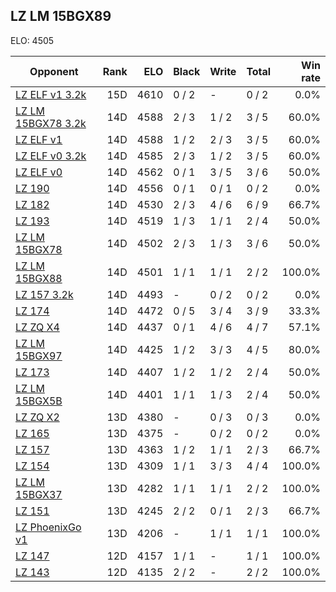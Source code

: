## LZ LM 15BGX89 ##

ELO: 4505

Opponent | Rank | ELO | Black | Write | Total | Win rate
---------|-----:|----:|-------|-------|-------|-------:
[LZ ELF v1 3.2k](LZ%20ELF%20v1%203.2k.md) | 15D | 4610 | 0 / 2 | - | 0 / 2 | 0.0%
[LZ LM 15BGX78 3.2k](LZ%20LM%2015BGX78%203.2k.md) | 14D | 4588 | 2 / 3 | 1 / 2 | 3 / 5 | 60.0%
[LZ ELF v1](LZ%20ELF%20v1.md) | 14D | 4588 | 1 / 2 | 2 / 3 | 3 / 5 | 60.0%
[LZ ELF v0 3.2k](LZ%20ELF%20v0%203.2k.md) | 14D | 4585 | 2 / 3 | 1 / 2 | 3 / 5 | 60.0%
[LZ ELF v0](LZ%20ELF%20v0.md) | 14D | 4562 | 0 / 1 | 3 / 5 | 3 / 6 | 50.0%
[LZ 190](LZ%20190.md) | 14D | 4556 | 0 / 1 | 0 / 1 | 0 / 2 | 0.0%
[LZ 182](LZ%20182.md) | 14D | 4530 | 2 / 3 | 4 / 6 | 6 / 9 | 66.7%
[LZ 193](LZ%20193.md) | 14D | 4519 | 1 / 3 | 1 / 1 | 2 / 4 | 50.0%
[LZ LM 15BGX78](LZ%20LM%2015BGX78.md) | 14D | 4502 | 2 / 3 | 1 / 3 | 3 / 6 | 50.0%
[LZ LM 15BGX88](LZ%20LM%2015BGX88.md) | 14D | 4501 | 1 / 1 | 1 / 1 | 2 / 2 | 100.0%
[LZ 157 3.2k](LZ%20157%203.2k.md) | 14D | 4493 | - | 0 / 2 | 0 / 2 | 0.0%
[LZ 174](LZ%20174.md) | 14D | 4472 | 0 / 5 | 3 / 4 | 3 / 9 | 33.3%
[LZ ZQ X4](LZ%20ZQ%20X4.md) | 14D | 4437 | 0 / 1 | 4 / 6 | 4 / 7 | 57.1%
[LZ LM 15BGX97](LZ%20LM%2015BGX97.md) | 14D | 4425 | 1 / 2 | 3 / 3 | 4 / 5 | 80.0%
[LZ 173](LZ%20173.md) | 14D | 4407 | 1 / 2 | 1 / 2 | 2 / 4 | 50.0%
[LZ LM 15BGX5B](LZ%20LM%2015BGX5B.md) | 14D | 4401 | 1 / 1 | 1 / 3 | 2 / 4 | 50.0%
[LZ ZQ X2](LZ%20ZQ%20X2.md) | 13D | 4380 | - | 0 / 3 | 0 / 3 | 0.0%
[LZ 165](LZ%20165.md) | 13D | 4375 | - | 0 / 2 | 0 / 2 | 0.0%
[LZ 157](LZ%20157.md) | 13D | 4363 | 1 / 2 | 1 / 1 | 2 / 3 | 66.7%
[LZ 154](LZ%20154.md) | 13D | 4309 | 1 / 1 | 3 / 3 | 4 / 4 | 100.0%
[LZ LM 15BGX37](LZ%20LM%2015BGX37.md) | 13D | 4282 | 1 / 1 | 1 / 1 | 2 / 2 | 100.0%
[LZ 151](LZ%20151.md) | 13D | 4245 | 2 / 2 | 0 / 1 | 2 / 3 | 66.7%
[LZ PhoenixGo v1](LZ%20PhoenixGo%20v1.md) | 13D | 4206 | - | 1 / 1 | 1 / 1 | 100.0%
[LZ 147](LZ%20147.md) | 12D | 4157 | 1 / 1 | - | 1 / 1 | 100.0%
[LZ 143](LZ%20143.md) | 12D | 4135 | 2 / 2 | - | 2 / 2 | 100.0%
